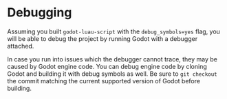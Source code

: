 # Debugging

Assuming you built `godot-luau-script` with the `debug_symbols=yes` flag,
you will be able to debug the project by running Godot with a debugger attached.

In case you run into issues which the debugger cannot trace, they may be caused by Godot engine code.
You can debug engine code by cloning Godot and building it with debug symbols as well.
Be sure to `git checkout` the commit matching the current supported version of Godot before building.
